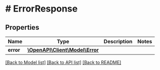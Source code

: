# # ErrorResponse

## Properties

Name | Type | Description | Notes
------------ | ------------- | ------------- | -------------
**error** | [**\OpenAPI\Client\Model\Error**](Error.md) |  |

[[Back to Model list]](../../README.md#models) [[Back to API list]](../../README.md#endpoints) [[Back to README]](../../README.md)
